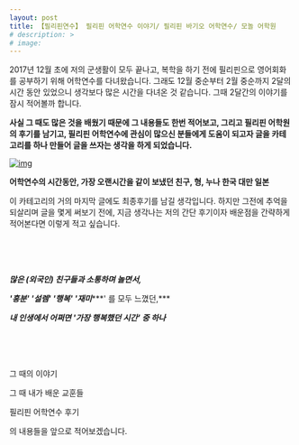 ```yaml
---
layout: post
title: 【필리핀연수】 필리핀 어학연수 이야기/ 필리핀 바기오 어학연수/ 모놀 어학원
# description: >
# image: 
---
```



   2017년 12월 초에 저의 군생활이 모두 끝나고, 복학을 하기 전에 필리핀으로 영어회화를 공부하기 위해 어학연수를 다녀왔습니다. 그래도 12월 중순부터 2월 중순까지 2달의 시간 동안 있었으니 생각보다 많은 시간을 다녀온 것 같습니다. 그때 2달간의 이야기를 잠시 적어볼까 합니다. 



   **사실 그 때도 많은 것을 배웠기 때문에 그 내용들도 한번 적어보고, 그리고 필리핀 어학원의 후기를 남기고, 필리핀 어학연수에 관심이 많으신 분들에게 도움이 되고자 글을 카테고리를 하나 만들어 글을 쓰자는 생각을 하게 되었습니다.**




[![img](https://postfiles.pstatic.net/MjAxOTAzMDFfMTI0/MDAxNTUxNDI2MjY0MzUz.bYVUepJqNAqSMQC4BdtUIsSShiaXF2eB2M-eQU6Wi8sg.VTgX7qLY4wmIjmCqpLx9TL8GmJkaw3FLTAN4O6v1A4Ag.JPEG.sb020518/SE-fdefbcc4-26af-41c8-b978-cebe5e44589e.jpg?type=w773)](https://blog.naver.com/PostView.nhn?blogId=sb020518&logNo=221477846468&categoryNo=10&parentCategoryNo=0&viewDate=&currentPage=2&postListTopCurrentPage=&from=postList&userTopListOpen=true&userTopListCount=5&userTopListManageOpen=false&userTopListCurrentPage=2#)

**어학연수의 시간동안, 가장 오랜시간을 같이 보냈던  친구, 형, 누나 한국 대만 일본**

  

 이 카테고리의 거의 마지막 글에도 최종후기를 남길 생각입니다. 하지만 그전에 추억을 되살리며 글을 몇게 써보기 전에, 지금 생각나는 저의 간단 후기이자 배운점을 간략하게 적어본다면 이렇게 적고 싶습니다. 

<br>
<br>
<br>

***많은 (외국인) 친구들과 소통하며 놀면서,***

***'흥분' '설렘' '행복' '재미******' 를 모두 느꼈던,***

***내 인생에서 어쩌면 '가장 행복했던 시간' 중 하나*** 


<br>
<br>
<br>

그 때의 이야기



그 때 내가 배운 교훈들



필리핀 어학연수 후기 



의 내용들을 앞으로 적어보겠습니다. 